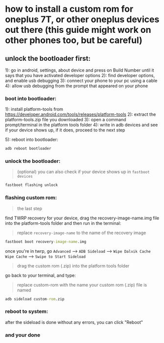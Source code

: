 # how to install a custom rom for oneplus 7T, or other oneplus devices out there (this guide might work on other phones too, but be careful)

## unlock the bootloader first:

1): go in android, settings, about device and press on Build Number until it says that you have activated developer options
2): find developer options, and enable usb debugging
3): connect your phone to your pc using a cable
4): allow usb debugging from the prompt that appeared on your phone

### boot into bootloader:
1): install platform-tools from https://developer.android.com/tools/releases/platform-tools
2): extract the platform-tools.zip file you downloaded
3): open a command prompt/terminal in the platform tools folder
4): write in adb devices and see if your device shows up, if it does, proceed to the next step

5): reboot into bootloader:

```cmd
adb reboot bootloader
```

### unlock the bootloader:

> (optional) you can also check if your device shows up in `fastboot devices`

```cmd
fastboot flashing unlock
```

### flashing custom rom:

> the last step

find TWRP recovery for your device, drag the recovery-image-name.img file into the platform-tools folder and then run in the terminal:

> replace `recovery-image-name` to the name of the recovery image

```cmd
fastboot boot recovery-image-name.img
```

once you're in twrp, go `Advanced` --> `ADB Sideload` --> `Wipe Dalvik Cache` `Wipe Cache` --> `Swipe to Start Sideload`

> drag the custom rom (.zip) into the platform tools folder

go back to your terminal, and type:

> replace custom-rom with the name your custom rom (.zip) file is named

```cmd
adb sideload custom-rom.zip
```

### reboot to system:
after the sideload is done without any errors, you can click "Reboot"


### and your done
